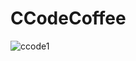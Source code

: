 # CCodeCoffee
 
![ccode1](https://github.com/jeremianoel/CCodeCoffee/assets/54971380/9c32612e-aab5-4398-abd4-94caa6e7c93f)
